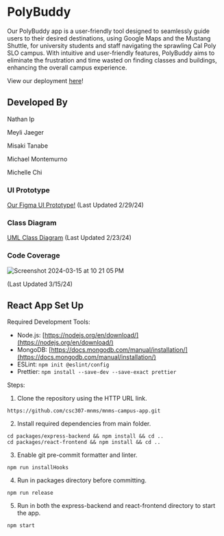 # PolyBuddy
Our PolyBuddy app is a user-friendly tool designed to seamlessly guide users to their desired destinations, using Google Maps and the Mustang Shuttle, for university students and staff navigating the sprawling Cal Poly SLO campus. With intuitive and user-friendly features, PolyBuddy aims to eliminate the frustration and time wasted on finding classes and buildings, enhancing the overall campus experience.

View our deployment [here](https://mango-coast-050270d10.5.azurestaticapps.net/)!

## Developed By
Nathan Ip

Meyli Jaeger

Misaki Tanabe

Michael Montemurno

Michelle Chi


### UI Prototype
[Our Figma UI Prototype!](https://www.figma.com/file/FOLkjA34MuM4At3CVWLIgr/Campus-Map-Prototype?type=design&node-id=81%3A50&mode=design&t=oKbUU3ubrdHgVDHl-1) 
(Last Updated 2/29/24)


### Class Diagram
[UML Class Diagram](https://github.com/csc307-mnms/mnms-campus-app/wiki/UML-Class-Diagram)
(Last Updated 2/23/24)


### Code Coverage
![Screenshot 2024-03-15 at 10 21 05 PM](https://github.com/csc307-mnms/mnms-campus-app/assets/90160919/cd9a927e-49e9-4b73-b331-834e8fc0f46f)

(Last Updated 3/15/24)


## React App Set Up
Required Development Tools: 

- Node.js:  [https://nodejs.org/en/download/](https://nodejs.org/en/download/)
- MongoDB:  [https://docs.mongodb.com/manual/installation/](https://docs.mongodb.com/manual/installation/)
- ESLint: `npm init @eslint/config`
- Prettier: `npm install --save-dev --save-exact prettier`

Steps: 

1. Clone the repository using the HTTP URL link.
``` 
https://github.com/csc307-mnms/mnms-campus-app.git
```
2. Install required dependencies from main folder.
```
cd packages/express-backend && npm install && cd ..
cd packages/react-frontend && npm install && cd ..
```
3. Enable git pre-commit formatter and linter.
 ```
 npm run installHooks
 ```
 4. Run in packages directory before committing.
```
npm run release
```
5. Run in both the express-backend and react-frontend directory to start the app.
```
npm start
```

